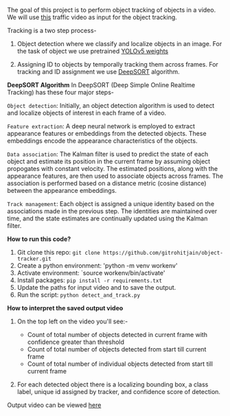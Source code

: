 The goal of this project is to perform object tracking of objects in a video. 
We will use [this](https://drive.google.com/file/d/1YDa0_kFIOYrC9408sP_mL2ammKHvMQVu/view?usp=sharing) traffic video as input for the object tracking.

Tracking is a two step process-
1. Object detection where we classify and localize objects in an image.  For the task of object we use pretrained [YOLOv5 weights](https://github.com/ultralytics/yolov5/releases/download/v7.0/yolov5s.pt)

2. Assigning ID to objects by temporally tracking them across frames. For tracking and ID assignment we use [DeepSORT](https://pypi.org/project/deep-sort-realtime/) algorithm.

**__DeepSORT Algorithm__** 
In DeepSORT (Deep Simple Online Realtime Tracking) has these four major steps-

`Object detection`: Initially, an object detection algorithm is used to detect and localize objects of interest in each frame of a video.

`Feature extraction`: A deep neural network is employed to extract appearance features or embeddings from the detected objects. These embeddings encode the appearance characteristics of the objects.

`Data association`: The Kalman filter is used to predict the state of each object and estimate its position in the current frame by assuming object propogates with constant velocity. The estimated positions, along with the appearance features, are then used to associate objects across frames. The association is performed based on a distance metric (cosine distance) between the appearance embeddings.

`Track management`: Each object is assigned a unique identity based on the associations made in the previous step. The identities are maintained over time, and the state estimates are continually updated using the Kalman filter.


**__How to run this code?__**
1. Git clone this repo: `git clone https://github.com/gitrohitjain/object-tracker.git`
2. Create a python environment: 'python -m venv workenv'
3. Activate environment: `source workenv/bin/activate'
4. Install packages: `pip install -r requirements.txt`
5. Update the paths for input video and to save the output.
6. Run the script: `python detect_and_track.py`


**__How to interpret the saved output video__**
1. On the top left on the video you'll see:-
    * Count of total number of objects detected in current frame with confidence greater than threshold
    * Count of total number of objects detected from start till current frame
    * Count of total number of individual objects detected from start till current frame

2. For each detected object there is a localizing bounding box, a class label, unique id assigned by tracker, and confidence score of detection.


Output video can be viewed [here](https://drive.google.com/file/d/1xIQ8TjHUZMdl8hBhwhiJyp4EL0zEX9ub/view?usp=sharing)




